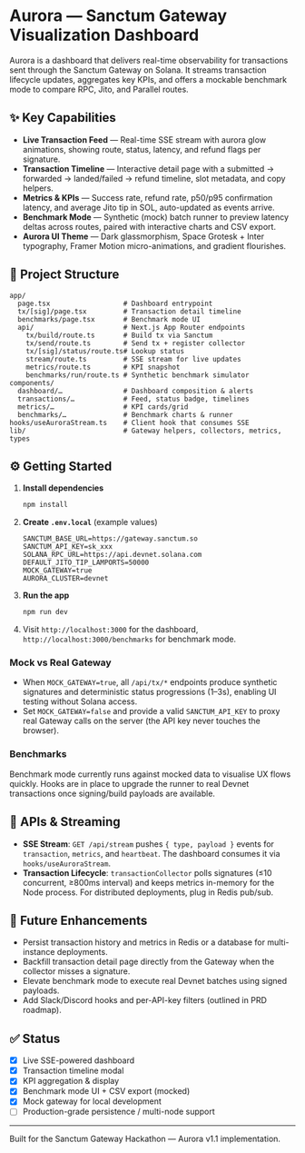 # Aurora — Sanctum Gateway Visualization Dashboard

Aurora is a dashboard that delivers real-time observability for transactions sent through the Sanctum Gateway on Solana. It streams transaction lifecycle updates, aggregates key KPIs, and offers a mockable benchmark mode to compare RPC, Jito, and Parallel routes.

## ✨ Key Capabilities

- **Live Transaction Feed** — Real-time SSE stream with aurora glow animations, showing route, status, latency, and refund flags per signature.
- **Transaction Timeline** — Interactive detail page with a submitted → forwarded → landed/failed → refund timeline, slot metadata, and copy helpers.
- **Metrics & KPIs** — Success rate, refund rate, p50/p95 confirmation latency, and average Jito tip in SOL, auto-updated as events arrive.
- **Benchmark Mode** — Synthetic (mock) batch runner to preview latency deltas across routes, paired with interactive charts and CSV export.
- **Aurora UI Theme** — Dark glassmorphism, Space Grotesk + Inter typography, Framer Motion micro-animations, and gradient flourishes.

## 🧱 Project Structure

```
app/
  page.tsx                  # Dashboard entrypoint
  tx/[sig]/page.tsx         # Transaction detail timeline
  benchmarks/page.tsx       # Benchmark mode UI
  api/                      # Next.js App Router endpoints
    tx/build/route.ts       # Build tx via Sanctum
    tx/send/route.ts        # Send tx + register collector
    tx/[sig]/status/route.ts# Lookup status
    stream/route.ts         # SSE stream for live updates
    metrics/route.ts        # KPI snapshot
    benchmarks/run/route.ts # Synthetic benchmark simulator
components/
  dashboard/…               # Dashboard composition & alerts
  transactions/…            # Feed, status badge, timelines
  metrics/…                 # KPI cards/grid
  benchmarks/…              # Benchmark charts & runner
hooks/useAuroraStream.ts    # Client hook that consumes SSE
lib/                        # Gateway helpers, collectors, metrics, types
```

## ⚙️ Getting Started

1. **Install dependencies**
   ```bash
   npm install
   ```
2. **Create `.env.local`** (example values)
   ```env
   SANCTUM_BASE_URL=https://gateway.sanctum.so
   SANCTUM_API_KEY=sk_xxx
   SOLANA_RPC_URL=https://api.devnet.solana.com
   DEFAULT_JITO_TIP_LAMPORTS=50000
   MOCK_GATEWAY=true
   AURORA_CLUSTER=devnet
   ```
3. **Run the app**
   ```bash
   npm run dev
   ```
4. Visit `http://localhost:3000` for the dashboard, `http://localhost:3000/benchmarks` for benchmark mode.

### Mock vs Real Gateway

- When `MOCK_GATEWAY=true`, all `/api/tx/*` endpoints produce synthetic signatures and deterministic status progressions (1–3s), enabling UI testing without Solana access.
- Set `MOCK_GATEWAY=false` and provide a valid `SANCTUM_API_KEY` to proxy real Gateway calls on the server (the API key never touches the browser).

### Benchmarks

Benchmark mode currently runs against mocked data to visualise UX flows quickly. Hooks are in place to upgrade the runner to real Devnet transactions once signing/build payloads are available.

## 🔌 APIs & Streaming

- **SSE Stream**: `GET /api/stream` pushes `{ type, payload }` events for `transaction`, `metrics`, and `heartbeat`. The dashboard consumes it via `hooks/useAuroraStream`.
- **Transaction Lifecycle**: `transactionCollector` polls signatures (≤10 concurrent, ≥800ms interval) and keeps metrics in-memory for the Node process. For distributed deployments, plug in Redis pub/sub.

## 🧭 Future Enhancements

- Persist transaction history and metrics in Redis or a database for multi-instance deployments.
- Backfill transaction detail page directly from the Gateway when the collector misses a signature.
- Elevate benchmark mode to execute real Devnet batches using signed payloads.
- Add Slack/Discord hooks and per-API-key filters (outlined in PRD roadmap).

## ✅ Status

- [x] Live SSE-powered dashboard
- [x] Transaction timeline modal
- [x] KPI aggregation & display
- [x] Benchmark mode UI + CSV export (mocked)
- [x] Mock gateway for local development
- [ ] Production-grade persistence / multi-node support

---
Built for the Sanctum Gateway Hackathon — Aurora v1.1 implementation.
